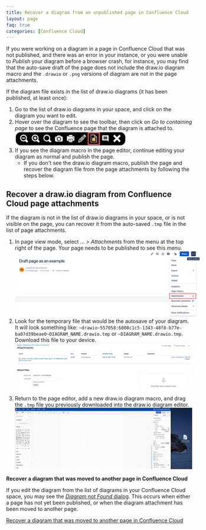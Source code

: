 ```yaml
---
title: Recover a diagram from an unpublished page in Confluence Cloud
layout: page
faq: true
categories: [Confluence Cloud]
---
```


If you were working on a diagram in a page in Confluence Cloud that was not published, and there was an error in your instance, or you were unable to _Publish_ your diagram before a browser crash, for instance, you may find that the auto-save draft of the page does not include the draw.io diagram macro and the ``.drawio`` or ``.png`` versions of diagram are not in the page attachments.

If the diagram file exists in the list of draw.io diagrams (it has been published, at least once): 
1. Go to the list of draw.io diagrams in your space, and click on the diagram you want to edit.
2. Hover over the diagram to see the toolbar, then click on _Go to containing page_ to see the Confluence page that the diagram is attached to.
<br /><img src="/assets/img/blog/go-to-containing-page-confluence-cloud.png" style="width=100%;max-width:300px;height:auto;" alt="When you view a draw.io diagram, click on Go to containing page to see which page the diagram is attached to, even if it is a draft">
3. If you see the diagram macro in the page editor, continue editing your diagram as normal and publish the page. 
   * If you don't see the draw.io diagram macro, publish the page and recover the diagram file from the page attachments by following the steps below. 

## Recover a draw.io diagram from Confluence Cloud page attachments

If the diagram is not in the list of draw.io diagrams in your space, or is not visible on the page, you can recover it from the auto-saved ``.tmp`` file in the list of page attachments.

1. In page view mode, select _... > Attachments_ from the menu at the top right of the page. Your page needs to be published to see this menu.
<br /><img src="/assets/img/blog/confluence-cloud-recover-diagram.png" style="width=100%;max-width:500px;height:auto;" alt="Select ... > Attachments to view ">
2. Look for the temporary file that would be the autosave of your diagram. It will look something like: ``~drawio~557058:6008c1c5-1343-48f8-b77e-ba07d39beae0~DIAGRAM_NAME.drawio.tmp`` or ``~DIAGRAM_NAME.drawio.tmp``.
<br /> Download this file to your device. 
<br /><img src="/assets/img/blog/confluence-cloud-recover-diagram-download-tmp-file.png" style="max-width:100%;height:auto;" alt="Download the .tmp file for the draw.io diagram you want to recover from the Confluence Cloud page attachments">
3. Return to the page editor, add a new draw.io diagram macro, and drag the ``.tmp`` file you previously downloaded into the draw.io diagram editor. 
<br /><img src="/assets/img/blog/confluence-cloud-recover-diagram-tmp-file.gif" style="max-width:100%;height:auto;" alt="Drag the tmp file you previously downloaded into a the diagram editor to recover a diagram in Confluence Cloud">

**Recover a diagram that was moved to another page in Confluence Cloud**

 If you edit the diagram from the list of diagrams in your Confluence Cloud space, you may see the [_Diagram not Found_ dialog](/doc/faq/diagram-not-found-drawio-confluence-cloud.html). This occurs when either a page has not yet been published, or when the diagram attachment has been moved to another page.

[Recover a diagram that was moved to another page in Confluence Cloud](/doc/faq/recover-moved-diagram-confluence-cloud.html)